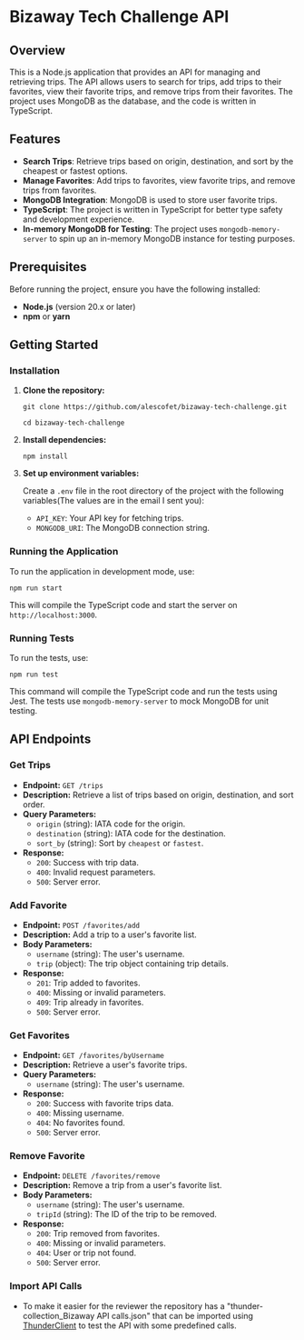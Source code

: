 Bizaway Tech Challenge API
==================

Overview
--------

This is a Node.js application that provides an API for managing and retrieving trips. The API allows users to search for trips, add trips to their favorites, view their favorite trips, and remove trips from their favorites. The project uses MongoDB as the database, and the code is written in TypeScript.

Features
--------

-   **Search Trips**: Retrieve trips based on origin, destination, and sort by the cheapest or fastest options.
-   **Manage Favorites**: Add trips to favorites, view favorite trips, and remove trips from favorites.
-   **MongoDB Integration**: MongoDB is used to store user favorite trips.
-   **TypeScript**: The project is written in TypeScript for better type safety and development experience.
-   **In-memory MongoDB for Testing**: The project uses `mongodb-memory-server` to spin up an in-memory MongoDB instance for testing purposes.

Prerequisites
-------------

Before running the project, ensure you have the following installed:

-   **Node.js** (version 20.x or later)
-   **npm** or **yarn**

Getting Started
---------------

### Installation

1.  **Clone the repository:**

    `git clone https://github.com/alescofet/bizaway-tech-challenge.git`
    
    `cd bizaway-tech-challenge`

2.  **Install dependencies:**

    `npm install`

3.  **Set up environment variables:**

    Create a `.env` file in the root directory of the project with the following variables(The values are in the email I sent you):

    -   `API_KEY`: Your API key for fetching trips.
    -   `MONGODB_URI`: The MongoDB connection string.

### Running the Application

To run the application in development mode, use:

`npm run start`

This will compile the TypeScript code and start the server on `http://localhost:3000`.

### Running Tests

To run the tests, use:

`npm run test`

This command will compile the TypeScript code and run the tests using Jest. The tests use `mongodb-memory-server` to mock MongoDB for unit testing.

API Endpoints
-------------

### Get Trips

-   **Endpoint:** `GET /trips`
-   **Description:** Retrieve a list of trips based on origin, destination, and sort order.
-   **Query Parameters:**
    -   `origin` (string): IATA code for the origin.
    -   `destination` (string): IATA code for the destination.
    -   `sort_by` (string): Sort by `cheapest` or `fastest`.
-   **Response:**
    -   `200`: Success with trip data.
    -   `400`: Invalid request parameters.
    -   `500`: Server error.

### Add Favorite

-   **Endpoint:** `POST /favorites/add`
-   **Description:** Add a trip to a user's favorite list.
-   **Body Parameters:**
    -   `username` (string): The user's username.
    -   `trip` (object): The trip object containing trip details.
-   **Response:**
    -   `201`: Trip added to favorites.
    -   `400`: Missing or invalid parameters.
    -   `409`: Trip already in favorites.
    -   `500`: Server error.

### Get Favorites

-   **Endpoint:** `GET /favorites/byUsername`
-   **Description:** Retrieve a user's favorite trips.
-   **Query Parameters:**
    -   `username` (string): The user's username.
-   **Response:**
    -   `200`: Success with favorite trips data.
    -   `400`: Missing username.
    -   `404`: No favorites found.
    -   `500`: Server error.

### Remove Favorite

-   **Endpoint:** `DELETE /favorites/remove`
-   **Description:** Remove a trip from a user's favorite list.
-   **Body Parameters:**
    -   `username` (string): The user's username.
    -   `tripId` (string): The ID of the trip to be removed.
-   **Response:**
    -   `200`: Trip removed from favorites.
    -   `400`: Missing or invalid parameters.
    -   `404`: User or trip not found.
    -   `500`: Server error.

### Import API Calls

-   To make it easier for the reviewer the repository has a "thunder-collection_Bizaway API calls.json" that can be imported using [ThunderClient](https://marketplace.visualstudio.com/items?itemName=rangav.vscode-thunder-client) to test the API with some predefined calls.